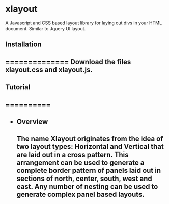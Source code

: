 xlayout
=======

A Javascript and CSS based layout library for laying out divs in your HTML document. Similar to Jquery UI layout.

<h2>Installation<h2>
==============
Download the files xlayout.css and xlayout.js.

<h2>Tutorial<h2>
==========
<ul>
 <li>
  <div><h4>Overview</h4>
      The name Xlayout originates from the idea of two layout types: Horizontal and Vertical
      that are laid out in a cross pattern. This arrangement can be used to generate a complete border pattern
      of panels laid out in sections of north, center, south, west and east.
      Any number of nesting can be used to generate complex panel based layouts.
  
  
  
  </div>
  </li>



</ul>
